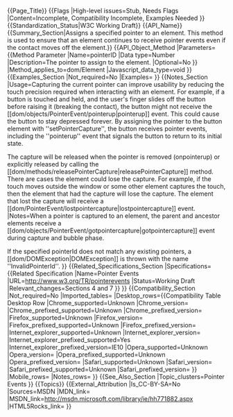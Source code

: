 {{Page_Title}}
{{Flags
|High-level issues=Stub, Needs Flags
|Content=Incomplete, Compatibility Incomplete, Examples Needed
}}
{{Standardization_Status|W3C Working Draft}}
{{API_Name}}
{{Summary_Section|Assigns a specified pointer to an element. This method is used to ensure that an element continues to receive pointer events even if the contact moves off the element.}}
{{API_Object_Method
|Parameters={{Method Parameter
|Name=pointerID
|Data type=Number
|Description=The pointer to assign to the element.
|Optional=No
}}
|Method_applies_to=dom/Element
|Javascript_data_type=void
}}
{{Examples_Section
|Not_required=No
|Examples=
}}
{{Notes_Section
|Usage=Capturing the current pointer can improve usability by reducing the touch precision required when interacting with an element. For example, if a button is touched and held, and the user's finger slides off the button before raising it (breaking the contact), the button might not receive the [[dom/objects/PointerEvent/pointerup|pointerup]] event. This could cause the button to stay depressed forever. By assigning the pointer to the button element with ''setPointerCapture'', the button receives pointer events, including the ''pointerup'' event that signals the button to return to its initial state.

The capture will be released when the pointer is removed (onpointerup) or explicitly released by calling the [[dom/methods/releasePointerCapture|releasePointerCapture]] method. There are cases the element could lose the capture. For example, if the touch moves outside the window or some other element captures the touch, then the element that had the capture will lose the capture. The element that lost the capture will receive a [[dom/PointerEvent/lostpointercapture|lostpointercapture]] event.
|Notes=When a pointer is captured to an element, the parent and ancestor elements receive a [[dom/objects/PointerEvent/gotpointercapture|gotpointercapture]] event during capture and bubble phase.

If the specified pointerId does not match any existing pointers, a [[dom/DOMException|DOMException]] is thrown with the name ''InvalidPointerId''.
}}
{{Related_Specifications_Section
|Specifications={{Related Specification
|Name=Pointer Events
|URL=http://www.w3.org/TR/pointerevents
|Status=Working Draft
|Relevant_changes=Sections 4 and 7
}}
}}
{{Compatibility_Section
|Not_required=No
|Imported_tables=
|Desktop_rows={{Compatibility Table Desktop Row
|Chrome_supported=Unknown
|Chrome_version=
|Chrome_prefixed_supported=Unknown
|Chrome_prefixed_version=
|Firefox_supported=Unknown
|Firefox_version=
|Firefox_prefixed_supported=Unknown
|Firefox_prefixed_version=
|Internet_explorer_supported=Unknown
|Internet_explorer_version=
|Internet_explorer_prefixed_supported=Yes
|Internet_explorer_prefixed_version=IE10
|Opera_supported=Unknown
|Opera_version=
|Opera_prefixed_supported=Unknown
|Opera_prefixed_version=
|Safari_supported=Unknown
|Safari_version=
|Safari_prefixed_supported=Unknown
|Safari_prefixed_version=
}}
|Mobile_rows=
|Notes_rows=
}}
{{See_Also_Section
|Topic_clusters=Pointer Events
}}
{{Topics}}
{{External_Attribution
|Is_CC-BY-SA=No
|Sources=MSDN
|MDN_link=
|MSDN_link=http://msdn.microsoft.com/library/ie/hh771882.aspx
|HTML5Rocks_link=
}}